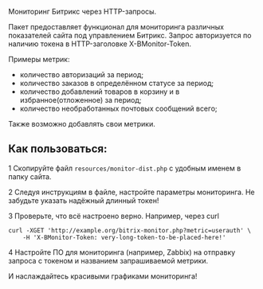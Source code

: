 Мониторинг Битрикс через HTTP-запросы. 

Пакет предоставляет функционал для мониторинга различных показателей сайта под управлением Битрикс. Запрос авторизуется 
по наличию токена в HTTP-заголовке X-BMonitor-Token. 

Примеры метрик:

* количество авторизаций за период;
* количество заказов в определённом статусе за период;
* количество добавлений товаров в корзину и в избранное(отложенное) за период;
* количество необработанных почтовых сообщений всего;


Также возможно добавлять свои метрики. 

Как пользоваться:
-----------------

1 Скопируйте файл `resources/monitor-dist.php` с удобным именем в папку сайта. 

2 Следуя инструкциям в файле, настройте параметры мониторинга. Не забудьте указать надёжный длинный токен!

3 Проверьте, что всё настроено верно. Например, через curl 

```
curl -XGET 'http://example.org/bitrix-monitor.php?metric=userauth' \
    -H 'X-BMonitor-Token: very-long-token-to-be-placed-here!'
```

4 Настройте ПО для мониторинга (например, Zabbix) на отправку запроса с токеном и названием запрашиваемой метрики. 

И наслаждайтесь красивыми графиками мониторинга! 


